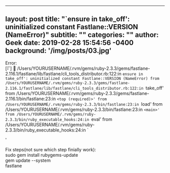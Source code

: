 

---
layout: post
title:  "`ensure in take_off': uninitialized constant Fastlane::VERSION (NameError)"
subtitle: ""
categories: ""
author: Geek
date:   2019-02-28 15:54:56 -0400
background: '/img/posts/03.jpg'
---
Error:
<br>
[⠏] 🚀 /Users/YOURUSERNAME/.rvm/gems/ruby-2.3.3/gems/fastlane-2.116.1/fastlane/lib/fastlane/cli_tools_distributor.rb:122:in `ensure in take_off': uninitialized constant Fastlane::VERSION (NameError)
	from /Users/YOURUSERNAME/.rvm/gems/ruby-2.3.3/gems/fastlane-2.116.1/fastlane/lib/fastlane/cli_tools_distributor.rb:122:in `take_off'
	from /Users/YOURUSERNAME/.rvm/gems/ruby-2.3.3/gems/fastlane-2.116.1/bin/fastlane:23:in `<top (required)>'
	from /Users/YOURUSERNAME/.rvm/gems/ruby-2.3.3/bin/fastlane:23:in `load'
	from /Users/YOURUSERNAME/.rvm/gems/ruby-2.3.3/bin/fastlane:23:in `<main>'
	from /Users/YOURUSERNAME/.rvm/gems/ruby-2.3.3/bin/ruby_executable_hooks:24:in `eval'
	from /Users/YOURUSERNAME/.rvm/gems/ruby-2.3.3/bin/ruby_executable_hooks:24:in `<main>'

<p>
Fix steps(not sure which step finially work):
<br>
sudo gem install rubygems-update
<br>
gem update --system
<br>
fastlane
